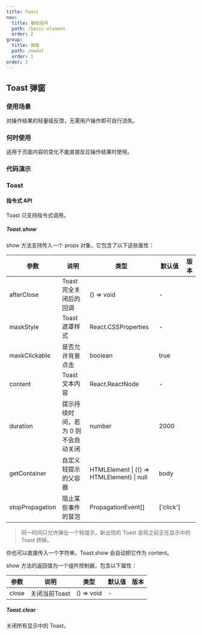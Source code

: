 ```yaml
---
title: Toast
nav:
  title: 基础组件
  path: /basic-element
  order: 2
group:
  title: 弹窗
  path: /modal
  order: 1
order: 3
---
```


## Toast 弹窗

### 使用场景

对操作结果的轻量级反馈，无需用户操作即可自行消失。

### 何时使用

适用于页面内容的变化不能直接反应操作结果时使用。

### 代码演示

<code src="./Demo/Demo1.tsx" ></code>

### Toast

#### 指令式 API

Toast 只支持指令式调用。

##### Toast.show

show 方法支持传入一个 props 对象，它包含了以下这些属性：

| 参数            | 说明                                | 类型                                       | 默认值    | 版本 |
| --------------- | ----------------------------------- | ------------------------------------------ | --------- | ---- |
| afterClose      | Toast 完全关闭后的回调              | () => void                                 | -         |      |
| maskStyle       | Toast 遮罩样式                      | React.CSSProperties                        | -         |      |
| maskClickable   | 是否允许背景点击                    | boolean                                    | true      |      |
| content         | Toast 文本内容                      | React.ReactNode                            | -         |      |
| duration        | 提示持续时间，若为 0 则不会自动关闭 | number                                     | 2000      |      |
| getContainer    | 自定义轻提示的父容器                | HTMLElement \| (() => HTMLElement) \| null | body      |      |
| stopPropagation | 阻止某些事件的冒泡                  | PropagationEvent[]                         | ['click'] |      |

> 同一时间只允许弹出一个轻提示，新出现的 Toast 会将之前正在显示中的 Toast 挤掉。

你也可以直接传入一个字符串，Toast.show 会自动把它作为 content。

show 方法的返回值为一个组件控制器，包含以下属性：

| 参数  | 说明          | 类型       | 默认值 | 版本 |
| ----- | ------------- | ---------- | ------ | ---- |
| close | 关闭当前Toast | () => void | -      |      |

##### Toast.clear

关闭所有显示中的 Toast。
